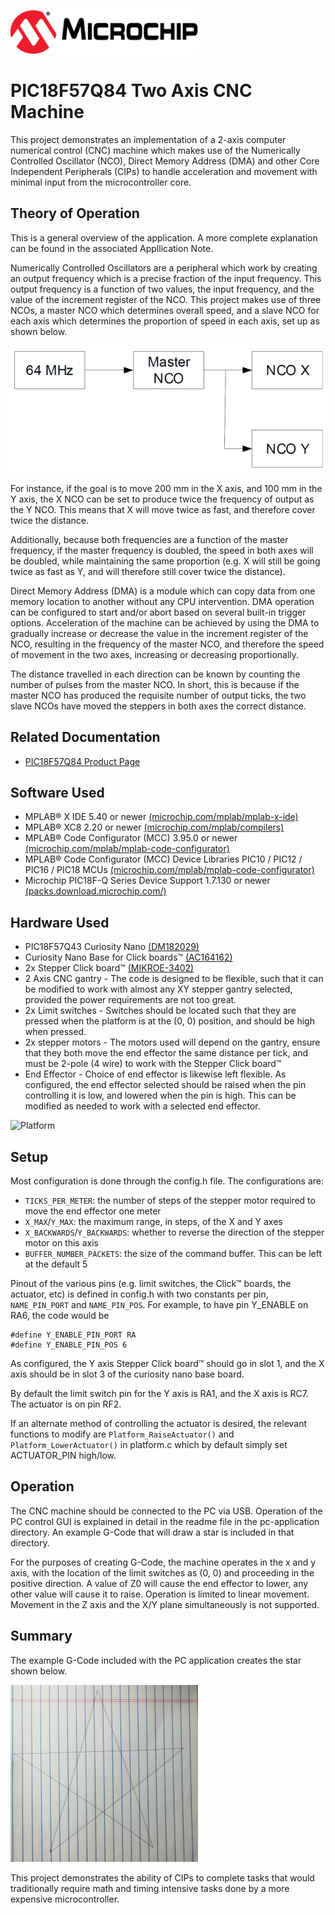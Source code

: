 <a href="https://www.microchip.com" rel="nofollow"><img src="images/microchip.png" alt="MCHP" width="300"/></a>

# PIC18F57Q84 Two Axis CNC Machine

This project demonstrates an implementation of a 2-axis computer numerical
control (CNC) machine which makes use of the Numerically Controlled Oscillator (NCO), Direct Memory Address (DMA) and other Core Independent Peripherals
(CIPs) to handle acceleration and movement with minimal input from the
microcontroller core.


## Theory of Operation

This is a general overview of the application. A more complete explanation can
 be found in the associated Appllication Note.

 Numerically Controlled Oscillators are a peripheral which work by creating
 an output frequency which is a precise fraction of the input frequency.
 This output frequency is a function of two values, the input frequency, and the
 value of the increment register of the NCO.
 This project makes use of three NCOs, a master NCO which determines overall speed,
  and a slave NCO for each axis which determines the proportion of speed in each
  axis, set up as shown below.

   ![CNC Overview](images/cnc.png)

For instance, if the goal is to move 200 mm in the X axis, and 100 mm in the Y
axis, the X NCO can be set to produce twice the frequency of output as the
Y NCO. This means that X will move twice as fast, and therefore cover twice
the distance.

Additionally, because both frequencies are a function of the master
frequency, if the master frequency is doubled, the speed in both axes will be
doubled, while maintaining the same proportion (e.g. X will still be going twice
as fast as Y, and will therefore still cover twice the distance).

Direct Memory Address (DMA) is a module which can copy data from one memory
location to another without any CPU intervention. DMA operation can be configured to start and/or abort based on several built-in trigger options. Acceleration of the machine can be achieved by using the DMA to gradually increase or decrease the value in the increment register of the NCO, resulting in the frequency of the master NCO, and therefore the speed of movement in the two axes, increasing or decreasing proportionally.

The distance travelled in each direction can be known by counting the number of
pulses from the master NCO. In short, this is because if the master
NCO has produced the requisite number of output ticks, the two slave NCOs have
moved the steppers in both axes the correct distance.


## Related Documentation

<!-- - [AN1234 - Whatever the Title Is](https://www.microchip.com/design-centers/8-bit/pic-mcus/device-selection/pic18f-q84-product-family)-->
- [PIC18F57Q84 Product Page](https://www.microchip.com/wwwproducts/en/PIC18F57Q84)


## Software Used


- MPLAB® X IDE 5.40 or newer [(microchip.com/mplab/mplab-x-ide)](http://www.microchip.com/mplab/mplab-x-ide)
- MPLAB® XC8 2.20 or newer [(microchip.com/mplab/compilers)](http://www.microchip.com/mplab/compilers)
- MPLAB® Code Configurator (MCC) 3.95.0 or newer [(microchip.com/mplab/mplab-code-configurator)](https://www.microchip.com/mplab/mplab-code-configurator)
- MPLAB® Code Configurator (MCC) Device Libraries PIC10 / PIC12 / PIC16 / PIC18 MCUs [(microchip.com/mplab/mplab-code-configurator)](https://www.microchip.com/mplab/mplab-code-configurator)
- Microchip PIC18F-Q Series Device Support 1.7.130 or newer [(packs.download.microchip.com/)](https://packs.download.microchip.com/)

## Hardware Used


- PIC18F57Q43 Curiosity Nano [(DM182029)](https://www.microchip.com/Developmenttools/ProductDetails/DM164150)
- Curiosity Nano Base for Click boards™ [(AC164162)](https://www.microchip.com/Developmenttools/ProductDetails/AC164162)
- 2x Stepper Click board™ [(MIKROE-3402)](https://www.mikroe.com/stepper-click)
- 2 Axis CNC gantry - The code is designed to be flexible, such that it can
be modified to work with almost any XY stepper gantry selected, provided
the power requirements are not too great.
- 2x Limit switches - Switches should be located such that they are pressed when
the platform is at the (0, 0) position, and should be high when pressed.
- 2x stepper motors - The motors used will depend on the gantry, ensure
that they both move the end effector the same distance per tick, and must be
2-pole (4 wire) to work with the Stepper Click board™
- End Effector - Choice of end effector is likewise left flexible. As configured,
the end effector selected should be raised when the pin controlling it is low,
and lowered when the pin is high. This can be modified as needed to work with
a selected end effector.

![Platform](images/platform.png)

## Setup

Most configuration is done through the config.h file. The configurations are:

- `TICKS_PER_METER`: the number of steps of the stepper motor required to move the
end effector one meter
- `X_MAX`/`Y_MAX`: the maximum range, in steps, of the X and Y axes
- `X_BACKWARDS`/`Y_BACKWARDS`: whether to reverse the direction of the stepper
motor on this axis
- `BUFFER_NUMBER_PACKETS`: the size of the command buffer. This can be left at the
default 5

Pinout of the various pins (e.g. limit switches, the Click™ boards, the
actuator, etc) is defined in config.h with two constants per pin,
 `NAME_PIN_PORT` and `NAME_PIN_POS`.
 For example, to have pin Y_ENABLE on RA6, the code would be

```
#define Y_ENABLE_PIN_PORT RA
#define Y_ENABLE_PIN_POS 6
```

As configured, the Y axis Stepper Click board™ should go in slot 1, and the X
axis should be in slot 3 of the curiosity nano base board.

By default the limit switch pin for the Y axis is RA1, and the X axis is RC7.
The actuator is on pin RF2.

If an alternate method of controlling the actuator is desired, the relevant
functions to modify are `Platform_RaiseActuator()` and `Platform_LowerActuator()` in
platform.c which by default simply set ACTUATOR_PIN high/low.


## Operation

The CNC machine should be connected to the PC via USB. Operation of the PC
control GUI is explained in detail in the readme file in the pc-application
directory. An example G-Code that will draw a star is included in that
directory.

For the purposes of creating G-Code, the machine operates in the x and y axis,
with the location of the limit switches as (0, 0) and proceeding in the
positive direction. A value of Z0 will cause the end effector to lower, any
other value will cause it to raise.  Operation is limited to linear movement.
Movement in the Z axis and the X/Y plane simultaneously is not supported.

## Summary


The example G-Code included with the PC application creates the star shown below.

![Output](images/star.png)

This project demonstrates the ability of CIPs to complete tasks that would
traditionally require math and timing intensive tasks done by a more expensive
microcontroller.
